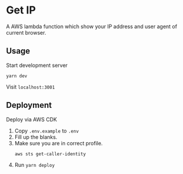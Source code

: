 # Get IP

A AWS lambda function which show your IP address and user agent of current browser.

## Usage

Start development server

```
yarn dev
```

Visit `localhost:3001`

## Deployment

Deploy via AWS CDK

1. Copy `.env.example` to `.env`
1. Fill up the blanks.
1. Make sure you are in correct profile.
   ```
   aws sts get-caller-identity
   ```
1. Run `yarn deploy`
